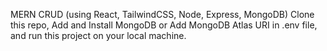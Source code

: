 MERN CRUD (using React, TailwindCSS, Node, Express, MongoDB)
Clone this repo, Add and Install MongoDB or Add MongoDB Atlas URI in .env file, and run this project on your local machine.
